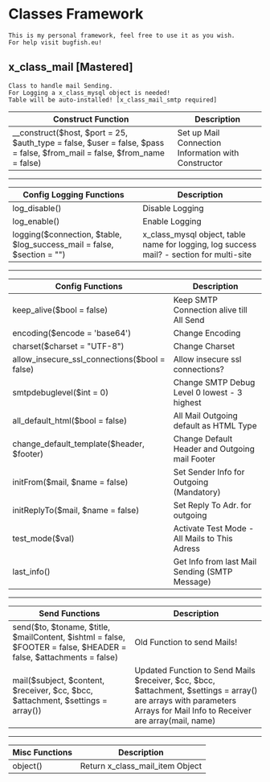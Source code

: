 # Classes Framework
	This is my personal framework, feel free to use it as you wish.  
	For help visit bugfish.eu!
	
	
## x_class_mail [Mastered]
	Class to handle mail Sending.
	For Logging a x_class_mysql object is needed!  
	Table will be auto-installed! [x_class_mail_smtp required]

|Construct Function|Description|
| --|-- |
|__construct($host, $port = 25, $auth_type = false, $user = false, $pass = false, $from_mail = false, $from_name = false)| Set up Mail Connection Information with Constructor|
-------------------------------------
|Config Logging Functions|Description|
| --|-- |
|log_disable()|Disable Logging|
|log_enable()|Enable Logging|
|logging($connection, $table, $log_success_mail = false, $section = "")|x_class_mysql object, table name for logging, log success mail? - section for multi-site|
-------------------------------------
|Config Functions|Description|
| --|-- |
|keep_alive($bool = false)|Keep SMTP Connection alive till All Send|
|encoding($encode = 'base64')|Change Encoding|
|charset($charset = "UTF-8")|Change Charset|
|allow_insecure_ssl_connections($bool = false)|Allow insecure ssl connections?|
|smtpdebuglevel($int = 0)|Change SMTP Debug Level 0 lowest - 3 highest|
|all_default_html($bool = false)|All Mail Outgoing default as HTML Type|
|change_default_template($header, $footer)| Change Default Header and Outgoing mail Footer|
|initFrom($mail, $name = false)| Set Sender Info for Outgoing (Mandatory)|
|initReplyTo($mail, $name = false)| Set Reply To Adr. for outgoing|
|test_mode($val)| Activate Test Mode - All Mails to This Adress|
|last_info()|Get Info from last Mail Sending (SMTP Message)|
-------------------------------------
|Send Functions|Description|
| --|-- |
|send($to, $toname, $title, $mailContent, $ishtml = false, $FOOTER = false, $HEADER = false, $attachments = false)| Old Function to send Mails!|
|mail($subject, $content, $receiver, $cc, $bcc, $attachment, $settings = array())| Updated Function to Send Mails <br /> $receiver, $cc, $bcc, $attachment, $settings = array() are arrays with parameters Arrays for Mail Info to Receiver are array(mail, name)|
-------------------------------------
|Misc Functions|Description|
| --|-- |
|object()| Return x_class_mail_item Object|